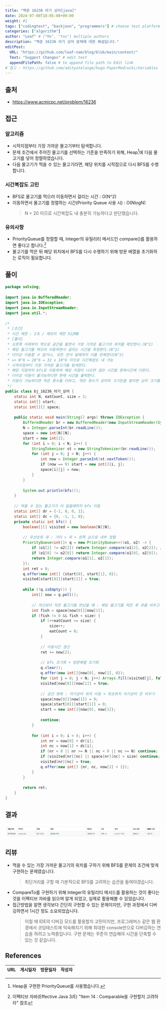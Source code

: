 ```yaml
---
title: "백준 16236 아기 상어[java]"
date: 2024-07-08T18:05:08+09:00
weight: #1
tags: ["codingtest", "backjoon", "programmers"] # choose test platform
categories: ["algorithm"]
author: "Leaf" # ["Me", "You"] multiple authors
description: "백준 16236 아기 상어 문제에 대한 해설입니다."
editPost:
  URL: "https://github.com/leaf-nam/blog/blob/main/content/"
  Text: "Suggest Changes" # edit text
  appendFilePath: false # to append file path to Edit link
# 참고 : https://github.com/adityatelange/hugo-PaperMod/wiki/Variables
---
```


## 출처

- https://www.acmicpc.net/problem/16236

## 접근

### 알고리즘

- 시작지점부터 가장 가까운 물고기부터 탐색합니다.
- 문제 조건에서 주어진 물고기를 선택하는 기준을 만족하기 위해, Heap[^1]에 다음 물고기를 넣어 정렬하였습니다.
- 다음 물고기가 먹을 수 있는 물고기라면, 해당 위치를 시작점으로 다시 BFS를 수행합니다.

### 시간복잡도 고민

- BFS로 물고기를 먹으러 이동하면서 걸리는 시간 : O(N^2)
- 이동하면서 물고기를 정렬하는 시간(Priority Queue 사용 시) : O(NlogN)
  > N = 20 이므로 시간복잡도 내 충분히 가능하다고 판단했습니다.

### 유의사항

- PriorityQueue를 정렬할 때, Integer의 유틸리티 메서드인 compare()를 활용하면 좋다고 합니다.[^2]
- 물고기를 먹은 뒤 해당 위치에서 BFS를 다시 수행하기 위해 방문 배열을 초기화하는 로직이 필요합니다.

## 풀이

```java
package solving;

import java.io.BufferedReader;
import java.io.IOException;
import java.io.InputStreamReader;
import java.util.*;

/*
 * [조건]
 * 시간 제한 : 2초 / 메모리 제한 512MB
 * [풀이]
 * 오른쪽 아래부터 역으로 공간을 돌면서 가장 가까운 물고기의 위치를 확인한다.(N^2)
 * 해당 물고기를 먹으러 이동하면서 걸리는 시간을 측정한다.(N^2)
 * 더이상 이동할 수 없거나, 모든 칸이 빌때까지 이를 반복한다(N^2)
 * => N^6 = 20^6 = 32 x 10^6 이므로 시간복잡도 내 가능
 * 시작지점부터 가장 가까운 물고기를 탐색한다.
 * 해당 지점까지 bfs로 이동하여 해당 지점이 나오면 걸린 시간을 현재시간에 더한다.
 * 더이상 이동이 불가능하다면 현재 시간을 출력한다.
 * 이동이 가능하다면 먹은 횟수를 더하고, 먹은 횟수가 상어의 크기만큼 쌓이면 상어 크기를 1 늘린다.
 */
public class bj_16236_아기_상어 {
    static int N, eatCount, size = 2;
    static int[] start;
    static int[][] space;

    public static void main(String[] args) throws IOException {
        BufferedReader br = new BufferedReader(new InputStreamReader(System.in));
        N = Integer.parseInt(br.readLine());
        space = new int[N][N];
        start = new int[2];
        for (int i = 0; i < N; i++) {
            StringTokenizer st = new StringTokenizer(br.readLine());
            for (int j = 0; j < N; j++) {
                int now = Integer.parseInt(st.nextToken());
                if (now == 9) start = new int[]{i, j};
                space[i][j] = now;
            }
        }

        System.out.println(bfs());
    }

    // 먹을 수 있는 물고기가 더 없을떄까지 bfs 이동
    static int[] dr = {-1, 0, 0, 1};
    static int[] dc = {0, -1, 1, 0};
    private static int bfs() {
        boolean[][] visited = new boolean[N][N];

        // 우선순위 큐 : 거리 > 위 > 왼쪽 순으로 내부 정렬
        PriorityQueue<int[]> q = new PriorityQueue<>((o1, o2) -> {
            if (o1[2] != o2[2]) return Integer.compare(o1[2], o2[2]); // Integer.compare() 메서드 활용
            if (o1[0] != o2[0]) return Integer.compare(o1[0], o2[0]);
            return Integer.compare(o1[1], o2[1]);
        });
        int ret = 0;
        q.offer(new int[] {start[0], start[1], 0});
        visited[start[0]][start[1]] = true;

        while (!q.isEmpty()) {
            int[] now = q.poll();

            // 자신보다 작은 물고기를 만났을 때 : 해당 물고기를 먹은 후 큐를 비우고 다시 bfs 시작
            int fish = space[now[0]][now[1]];
            if (fish != 0 && fish < size) {
                if (++eatCount >= size) {
                    size++;
                    eatCount = 0;
                }

                // 이동시간 갱신
                ret += now[2];

                // bfs 초기화 + 방문배열 초기화
                q.clear();
                q.offer(new int[]{now[0], now[1], 0});
                for (int j = 0; j < N; j++) Arrays.fill(visited[j], false);
                visited[now[0]][now[1]] = true;

                // 공간 변화 : 아기상어 위치 이동 + 최초위치 아기상어 칸 비우기
                space[now[0]][now[1]] = 9;
                space[start[0]][start[1]] = 0;
                start = new int[]{now[0], now[1]};

                continue;
            }

            for (int i = 0; i < 4; i++) {
                int nr = now[0] + dr[i];
                int nc = now[1] + dc[i];
                if (nr < 0 || nr >= N || nc < 0 || nc >= N) continue;
                if (visited[nr][nc] || space[nr][nc] > size) continue;
                visited[nr][nc] = true;
                q.offer(new int[] {nr, nc, now[2] + 1});
            }
        }

        return ret;
    }
}
```

## 결과

![result](result.png)

## 리뷰

- 먹을 수 있는 가장 가까운 물고기의 위치를 구하기 위해 BFS를 문제의 조건에 맞게 구현하는 문제였습니다.
  > 최단거리를 구할 때 기본적으로 BFS를 고려하는 습관을 들여야겠습니다.
- CompareTo를 구현하기 위해 Integer의 유틸리티 메서드를 활용하는 것이 좋다는 것을 이펙티브 자바를 읽으며 알게 되었고, 실제로 활용해볼 수 있었습니다.
- 접근방법을 알면 생각보다 간단히 구현할 수 있는 문제이지만, 구현 과정에서 디버깅하면서 1시간 정도 소요되었습니다.
  > 이럴 때 IDE의 디버깅 모드를 활용할지 고민이지만, 프로그래머스 같은 웹 환경에서 코딩테스트에 익숙해지기 위해 최대한 console만으로 디버깅하는 연습을 하려고 노력중입니다.
  > 구현 문제는 꾸준히 연습해야 시간을 단축할 수 있는 것 같습니다.

## References

| URL | 게시일자 | 방문일자 | 작성자 |
| :-- | :------- | :------- | :----- |

[^1]: Heap을 구현한 PriorityQueue를 사용했습니다.
[^2]: 이펙티브 자바(Effective Java 3/E) "Item 14 : Comparable을 구현할지 고려하라" 참조
